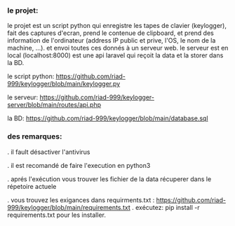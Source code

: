 ### le projet:  
le projet est un script python qui enregistre les tapes de clavier (keylogger), fait des captures d'ecran, prend le contenue de clipboard, et prend des information de l'ordinateur (address IP public et prive, l'OS, le nom de la machine, ...). et envoi toutes ces donnés à un serveur web.
le serveur est en local (localhost:8000) est une api laravel qui reçoit la data et la storer dans la BD.


le script python: https://github.com/riad-999/keylogger/blob/main/keylogger.py

le serveur: https://github.com/riad-999/keylogger-server/blob/main/routes/api.php

la BD: https://github.com/riad-999/keylogger/blob/main/database.sql

### des remarques:
. il fault désactiver l'antivirus

. il est recomandé de faire l'execution en python3

. aprés l'exécution vous trouver les fichier de la data récuperer dans le répetoire actuele

. vous trouvez les exigances dans requirments.txt : https://github.com/riad-999/keylogger/blob/main/requirements.txt . exécutez: pip install -r requirements.txt pour les installer.
 
